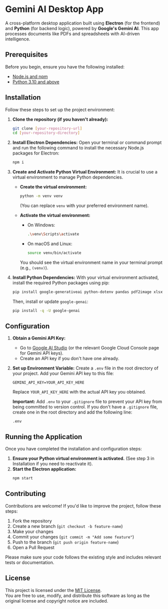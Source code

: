 # Gemini AI Desktop App

A cross-platform desktop application built using **Electron** (for the frontend) and **Python** (for backend logic), powered by **Google's Gemini AI**. This app processes documents like PDFs and spreadsheets with AI-driven intelligence.


## Prerequisites

Before you begin, ensure you have the following installed:
* [Node.js and npm](https://nodejs.org/)
* [Python 3.10 and above](https://www.python.org/downloads/)

## Installation

Follow these steps to set up the project environment:

1.  **Clone the repository (if you haven't already):**
    ```bash
    git clone [your-repository-url]
    cd [your-repository-directory]
    ```

2.  **Install Electron Dependencies:**
    Open your terminal or command prompt and run the following command to install the necessary Node.js packages for Electron:
    ```bash
    npm i
    ```

3.  **Create and Activate Python Virtual Environment:**
    It is crucial to use a virtual environment to manage Python dependencies.

    * **Create the virtual environment:**
        ```bash
        python -m venv venv
        ```
        (You can replace `venv` with your preferred environment name).

    * **Activate the virtual environment:**
        * On Windows:
            ```bash
            .\venv\Scripts\activate
            ```
        * On macOS and Linux:
            ```bash
            source venv/bin/activate
            ```
        You should see the virtual environment name in your terminal prompt (e.g., `(venv)`).

4.  **Install Python Dependencies:**
    With your virtual environment activated, install the required Python packages using pip:
    ```bash
    pip install google-generativeai python-dotenv pandas pdf2image xlsxwriter pillow
    ```
    Then, install or update `google-genai`:
    ```bash
    pip install -q -U google-genai
    ```

## Configuration

1.  **Obtain a Gemini API Key:**
    * Go to [Google AI Studio](https://aistudio.google.com/app/apikey) (or the relevant Google Cloud Console page for Gemini API keys).
    * Create an API key if you don't have one already.

2.  **Set up Environment Variable:**
    Create a `.env` file in the root directory of your project. Add your Gemini API key to this file:
    ```env
    GEMINI_API_KEY=YOUR_API_KEY_HERE
    ```
    Replace `YOUR_API_KEY_HERE` with the actual API key you obtained.

    **Important:** Add `.env` to your `.gitignore` file to prevent your API key from being committed to version control. If you don't have a `.gitignore` file, create one in the root directory and add the following line:
    ```
    .env
    ```

## Running the Application

Once you have completed the installation and configuration steps:

1.  **Ensure your Python virtual environment is activated.** (See step 3 in Installation if you need to reactivate it).
2.  **Start the Electron application:**
    ```bash
    npm start
    ```

## Contributing


Contributions are welcome! If you'd like to improve the project, follow these steps:

1. Fork the repository
2. Create a new branch (`git checkout -b feature-name`)
3. Make your changes
4. Commit your changes (`git commit -m "Add some feature"`)
5. Push to the branch (`git push origin feature-name`)
6. Open a Pull Request

Please make sure your code follows the existing style and includes relevant tests or documentation.

## License

This project is licensed under the [MIT License](LICENSE).  
You are free to use, modify, and distribute this software as long as the original license and copyright notice are included.
